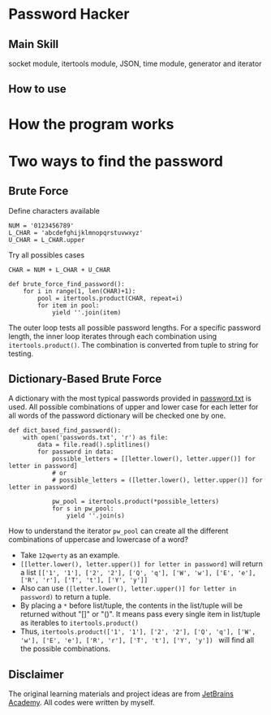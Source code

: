 # Password Hacker

## Main Skill
socket module, itertools module, JSON, time module, generator and iterator
## How to use

# How the program works

# Two ways to find the password
## Brute Force
Define characters available
```
NUM = '0123456789'
L_CHAR = 'abcdefghijklmnopqrstuvwxyz'
U_CHAR = L_CHAR.upper
```
Try all possibles cases
```
CHAR = NUM + L_CHAR + U_CHAR

def brute_force_find_password():
    for i in range(1, len(CHAR)+1):
        pool = itertools.product(CHAR, repeat=i)
        for item in pool:
            yield ''.join(item)
```
The outer loop tests all possible password lengths. For a specific password length, the inner loop iterates through each combination using `itertools.product()`. The combination is converted from tuple to string for testing.
## Dictionary-Based Brute Force
A dictionary with the most typical passwords provided in [password.txt](/passwords.txt) is used.
All possible combinations of upper and lower case for each letter for all words of the password dictionary will be checked one by one.
```
def dict_based_find_password():
    with open('passwords.txt', 'r') as file:
        data = file.read().splitlines()
        for password in data:
            possible_letters = [[letter.lower(), letter.upper()] for letter in password]
            # or
            # possible_letters = ([letter.lower(), letter.upper()] for letter in password)

            pw_pool = itertools.product(*possible_letters)
            for s in pw_pool:
                yield ''.join(s)
```
How to understand the iterator `pw_pool` can create all the different combinations of uppercase and lowercase of a word? 
- Take `12qwerty` as an example.
- `[[letter.lower(), letter.upper()] for letter in password]` will return a list `[['1', '1'], ['2', '2'], ['Q', 'q'], ['W', 'w'], ['E', 'e'], ['R', 'r'], ['T', 't'], ['Y', 'y']]`
- Also can use `([letter.lower(), letter.upper()] for letter in password)` to return a tuple.
- By placing a `*` before list/tuple, the contents in the list/tuple will be returned without "[]" or "()". It means pass every single item in list/tuple as iterables to `itertools.product()`
- Thus, `itertools.product(['1', '1'], ['2', '2'], ['Q', 'q'], ['W', 'w'], ['E', 'e'], ['R', 'r'], ['T', 't'], ['Y', 'y']) ` will find all the possible combinations.

## Disclaimer
The original learning materials and project ideas are from [JetBrains Academy](https://www.jetbrains.com/academy/). All codes were written by myself.
